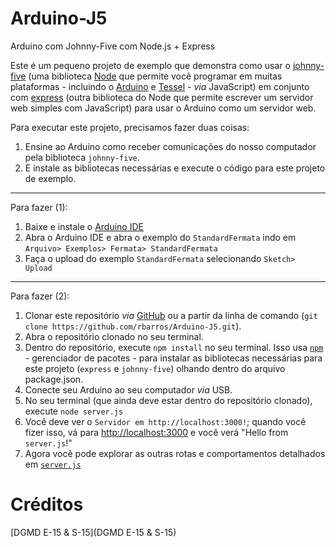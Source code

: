 # Arduino-J5
Arduino com Johnny-Five com Node.js + Express

Este é um pequeno projeto de exemplo que demonstra como usar o [johnny-five](http://johnny-five.io/) 
(uma biblioteca [Node](https://nodejs.org/en/) que permite você programar em muitas
plataformas - incluindo o [Arduino](https://www.arduino.cc/) e [Tessel](https://tessel.io/) - _via_ JavaScript) 
em conjunto com [express](http://expressjs.com/) (outra biblioteca do Node que permite escrever um servidor web simples com JavaScript) para usar o Arduino como um servidor web.

Para executar este projeto, precisamos fazer duas coisas:

1. Ensine ao Arduino como receber comunicações do nosso computador pela biblioteca `johnny-five`.
2. E instale as bibliotecas necessárias e execute o código para este projeto de exemplo.

---

Para fazer (1):

1. Baixe e instale o [Arduino IDE](https://www.arduino.cc/en/Main/Software) 
2. Abra o Arduino IDE e abra o exemplo do `StandardFermata` indo em `Arquivo> Exemplos> Fermata> StandardFermata`
3. Faça o upload do exemplo `StandardFermata` selecionando `Sketch> Upload`
   
---

Para fazer (2):

1. Clonar este repositório _via_ [GitHub](https://github.com/rbarros/Arduino-J5.git) ou a partir da linha de comando 
   (`git clone https://github.com/rbarros/Arduino-J5.git`).
2. Abra o repositório clonado no seu terminal.
3. Dentro do repositório, execute `npm install` no seu terminal. Isso usa [`npm`](https://www.npmjs.com/) - 
   gerenciador de pacotes - para instalar as bibliotecas necessárias para este projeto (`express` e `johnny-five`) 
   olhando dentro do arquivo package.json.
4. Conecte seu Arduino ao seu computador _via_ USB.
5. No seu terminal (que ainda deve estar dentro do repositório clonado), execute `node server.js`
6. Você deve ver o `Servidor em http://localhost:3000!`; quando você fizer isso, vá para 
   [http://localhost:3000](http://localhost:3000) e você verá "Hello from` server.js`!"
7. Agora você pode explorar as outras rotas e comportamentos detalhados em [`server.js`](https://github.com/rbarros/Arduino-J5/blob/master/server.js)

# Créditos

[DGMD E-15 & S-15](DGMD E-15 & S-15)
